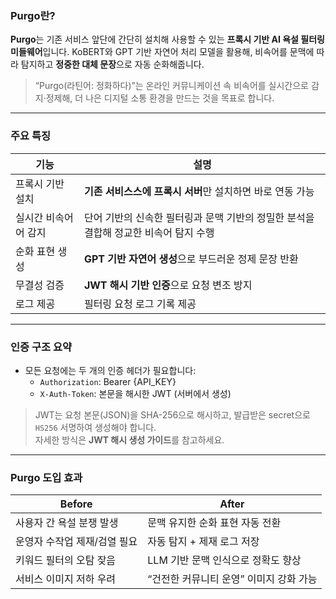 ### **Purgo란?**

**Purgo**는 기존 서비스 앞단에 간단히 설치해 사용할 수 있는 **프록시 기반 AI 욕설 필터링 미들웨어**입니다. KoBERT와 GPT 기반 자연어 처리 모델을 활용해, 비속어를 문맥에 따라 탐지하고 **정중한 대체 문장**으로 자동 순화해줍니다.

> “Purgo(라틴어: 정화하다)”는 온라인 커뮤니케이션 속 비속어를 실시간으로 감지·정제해, 더 나은 디지털 소통 환경을 만드는 것을 목표로 합니다.

---

### 주요 특징

| 기능             | 설명                                               |
|------------------|----------------------------------------------------|
| 프록시 기반 설치 | **기존 서비스스에 프록시 서버**만 설치하면 바로 연동 가능 |
| 실시간 비속어어 감지 | 단어 기반의 신속한 필터링과 문맥 기반의 정밀한 분석을 결합해 정교한 비속어 탐지 수행     |
| 순화 표현 생성   | **GPT 기반 자연어 생성**으로 부드러운 정제 문장 반환         |
| 무결성 검증      | **JWT 해시 기반 인증**으로 요청 변조 방지                    |
| 로그 제공     | 필터링 요청 로그 기록 제공              |

---


### 인증 구조 요약

- 모든 요청에는 두 개의 인증 헤더가 필요합니다:
  - `Authorization`: Bearer {API_KEY}
  - `X-Auth-Token`: 본문을 해시한 JWT (서버에서 생성)

> JWT는 요청 본문(JSON)을 SHA-256으로 해시하고, 발급받은 secret으로 `HS256` 서명하여 생성해야 합니다.  
> 자세한 방식은 **JWT 해시 생성 가이드**를 참고하세요.


---

### Purgo 도입 효과

| Before                      | After                                       |
|-----------------------------|----------------------------------------------|
| 사용자 간 욕설 분쟁 발생     | 문맥 유지한 순화 표현 자동 전환              |
| 운영자 수작업 제재/검열 필요 | 자동 탐지 + 제재 로그 저장                   |
| 키워드 필터의 오탐 잦음      | LLM 기반 문맥 인식으로 정확도 향상           |
| 서비스 이미지 저하 우려      | “건전한 커뮤니티 운영” 이미지 강화 가능       |
